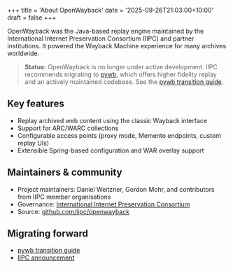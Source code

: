 +++
title = 'About OpenWayback'
date = '2025-09-26T21:03:00+10:00'
draft = false
+++

OpenWayback was the Java-based replay engine maintained by the International Internet Preservation Consortium (IIPC) and partner institutions. It powered the Wayback Machine experience for many archives worldwide.

> **Status:** OpenWayback is no longer under active development. IIPC recommends migrating to [pywb](https://github.com/Webrecorder/pywb), which offers higher fidelity replay and an actively maintained codebase. See the [pywb transition guide](https://pywb.readthedocs.io/en/latest/manual/owb-transition.html).

## Key features

- Replay archived web content using the classic Wayback interface
- Support for ARC/WARC collections
- Configurable access points (proxy mode, Memento endpoints, custom replay UIs)
- Extensible Spring-based configuration and WAR overlay support

## Maintainers & community

- Project maintainers: Daniel Weitzner, Gordon Mohr, and contributors from IIPC member organisations
- Governance: [International Internet Preservation Consortium](https://netpreserve.org/)
- Source: [github.com/iipc/openwayback](https://github.com/iipc/openwayback)

## Migrating forward

- [pywb transition guide](https://pywb.readthedocs.io/en/latest/manual/owb-transition.html)
- [IIPC announcement](https://netpreserveblog.wordpress.com/2020/12/16/openwayback-to-pywb-transition-guide/)
